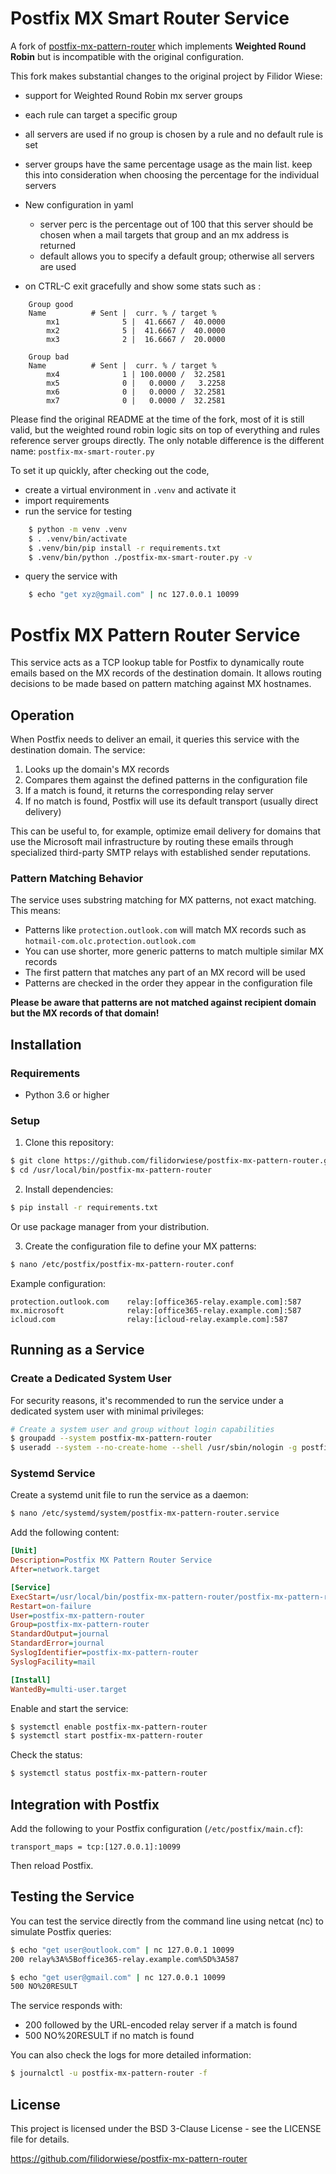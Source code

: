 # Postfix MX Smart Router Service

A fork of [postfix-mx-pattern-router](https://github.com/filidorwiese/postfix-mx-pattern-router) which implements **Weighted Round Robin**
but is incompatible with the original configuration.


This fork makes substantial changes to the original project by Filidor Wiese:

- support for Weighted Round Robin mx server groups
- each rule can target a specific group
- all servers are used if no group is chosen by a rule and no default rule is set
- server groups have the same percentage usage as the main list. 
  keep this into consideration when choosing the percentage for the individual servers
- New configuration in yaml
    - server perc is the percentage out of 100 that this server should be chosen when a 
      mail targets that group and an mx address is returned
    - default allows you to specify a default group; otherwise all servers are used

- on CTRL-C exit gracefully and show some stats such as : 
```
    Group good
    Name          # Sent |  curr. % / target %
        mx1              5 |  41.6667 /  40.0000
        mx2              5 |  41.6667 /  40.0000
        mx3              2 |  16.6667 /  20.0000

    Group bad
    Name          # Sent |  curr. % / target %
        mx4              1 | 100.0000 /  32.2581
        mx5              0 |   0.0000 /   3.2258
        mx6              0 |   0.0000 /  32.2581
        mx7              0 |   0.0000 /  32.2581
```

Please find the original README at the time of the fork, most of it is still valid, 
but the weighted round robin logic sits on top of everything and rules reference server groups directly.
The only notable difference is the different name: `postfix-mx-smart-router.py`

To set it up quickly, after checking out the code, 
- create a virtual environment in `.venv` and activate it
- import requirements
- run the service for testing

```bash
    $ python -m venv .venv
    $ . .venv/bin/activate
    $ .venv/bin/pip install -r requirements.txt
    $ .venv/bin/python ./postfix-mx-smart-router.py -v
```

- query the service with

```bash
    $ echo "get xyz@gmail.com" | nc 127.0.0.1 10099
```



# Postfix MX Pattern Router Service

This service acts as a TCP lookup table for Postfix to dynamically route emails based on
the MX records of the destination domain. It allows routing decisions to be made based on
pattern matching against MX hostnames.

## Operation

When Postfix needs to deliver an email, it queries this service with the destination domain. The service:

1. Looks up the domain's MX records
2. Compares them against the defined patterns in the configuration file
3. If a match is found, it returns the corresponding relay server
4. If no match is found, Postfix will use its default transport (usually direct delivery)

This can be useful to, for example, optimize email delivery for domains that use the Microsoft mail infrastructure by routing these emails through specialized third-party SMTP relays with established sender reputations.

### Pattern Matching Behavior

The service uses substring matching for MX patterns, not exact matching. This means:

- Patterns like `protection.outlook.com` will match MX records such as `hotmail-com.olc.protection.outlook.com`
- You can use shorter, more generic patterns to match multiple similar MX records
- The first pattern that matches any part of an MX record will be used
- Patterns are checked in the order they appear in the configuration file

**Please be aware that patterns are not matched against recipient domain but the MX records of that domain!**

## Installation

### Requirements

- Python 3.6 or higher

### Setup

1. Clone this repository:

```bash
$ git clone https://github.com/filidorwiese/postfix-mx-pattern-router.git /usr/local/bin/postfix-mx-pattern-router
$ cd /usr/local/bin/postfix-mx-pattern-router
```

2. Install dependencies:

```bash
$ pip install -r requirements.txt
```

Or use package manager from your distribution.

3. Create the configuration file to define your MX patterns:

```bash
$ nano /etc/postfix/postfix-mx-pattern-router.conf
```

Example configuration:
```
protection.outlook.com    relay:[office365-relay.example.com]:587
mx.microsoft              relay:[office365-relay.example.com]:587
icloud.com                relay:[icloud-relay.example.com]:587
```

## Running as a Service

### Create a Dedicated System User

For security reasons, it's recommended to run the service under a dedicated system user with minimal privileges:

```bash
# Create a system user and group without login capabilities
$ groupadd --system postfix-mx-pattern-router
$ useradd --system --no-create-home --shell /usr/sbin/nologin -g postfix-mx-pattern-router postfix-mx-pattern-router
```

### Systemd Service

Create a systemd unit file to run the service as a daemon:

```bash
$ nano /etc/systemd/system/postfix-mx-pattern-router.service
```

Add the following content:

```ini
[Unit]
Description=Postfix MX Pattern Router Service
After=network.target

[Service]
ExecStart=/usr/local/bin/postfix-mx-pattern-router/postfix-mx-pattern-router.py -c /etc/postfix/postfix-mx-pattern-router.conf -p 10099 --cache-ttl 3600
Restart=on-failure
User=postfix-mx-pattern-router
Group=postfix-mx-pattern-router
StandardOutput=journal
StandardError=journal
SyslogIdentifier=postfix-mx-pattern-router
SyslogFacility=mail

[Install]
WantedBy=multi-user.target
```

Enable and start the service:

```bash
$ systemctl enable postfix-mx-pattern-router
$ systemctl start postfix-mx-pattern-router
```

Check the status:

```bash
$ systemctl status postfix-mx-pattern-router
```

## Integration with Postfix

Add the following to your Postfix configuration (`/etc/postfix/main.cf`):

```
transport_maps = tcp:[127.0.0.1]:10099
```

Then reload Postfix.

## Testing the Service

You can test the service directly from the command line using netcat (nc) to simulate Postfix queries:

```bash
$ echo "get user@outlook.com" | nc 127.0.0.1 10099
200 relay%3A%5Boffice365-relay.example.com%5D%3A587
```
```bash
$ echo "get user@gmail.com" | nc 127.0.0.1 10099
500 NO%20RESULT
```

The service responds with:
- 200 followed by the URL-encoded relay server if a match is found
- 500 NO%20RESULT if no match is found

You can also check the logs for more detailed information:

```bash
$ journalctl -u postfix-mx-pattern-router -f
```

## License
This project is licensed under the BSD 3-Clause License - see the LICENSE file for details.

https://github.com/filidorwiese/postfix-mx-pattern-router
